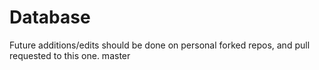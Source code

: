 # Database

Future additions/edits should be done on personal forked repos, and pull requested to this one.
 master
